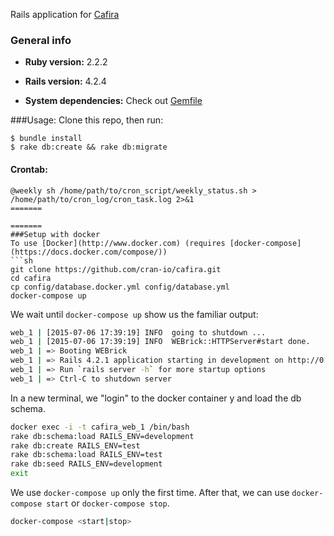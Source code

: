 Rails application for [Cafira](http://www.cafira.com/)
### General info
* **Ruby version:** 2.2.2

* **Rails version:** 4.2.4

* **System dependencies:** Check out [Gemfile](https://github.com/cran-io/cafira/blob/master/Gemfile)

###Usage:
Clone this repo, then run:
```{r, engine='bash', count_lines}
$ bundle install
$ rake db:create && rake db:migrate
```

#### Crontab:
```
@weekly sh /home/path/to/cron_script/weekly_status.sh > /home/path/to/cron_log/cron_task.log 2>&1
=======

=======
###Setup with docker
To use [Docker](http://www.docker.com) (requires [docker-compose](https://docs.docker.com/compose/))
```sh
git clone https://github.com/cran-io/cafira.git
cd cafira
cp config/database.docker.yml config/database.yml
docker-compose up
```
We wait until ```docker-compose up``` show us the familiar output:
```sh
web_1 | [2015-07-06 17:39:19] INFO  going to shutdown ...
web_1 | [2015-07-06 17:39:19] INFO  WEBrick::HTTPServer#start done.
web_1 | => Booting WEBrick
web_1 | => Rails 4.2.1 application starting in development on http://0.0.0.0:3000
web_1 | => Run `rails server -h` for more startup options
web_1 | => Ctrl-C to shutdown server
```
In a new terminal, we "login" to the docker container y and load the db schema.
```sh
docker exec -i -t cafira_web_1 /bin/bash
rake db:schema:load RAILS_ENV=development
rake db:create RAILS_ENV=test
rake db:schema:load RAILS_ENV=test
rake db:seed RAILS_ENV=development
exit
```
We use ```docker-compose up``` only the first time. After that, we can use ```docker-compose start``` or ```docker-compose stop```.
```sh
docker-compose <start|stop>
```

